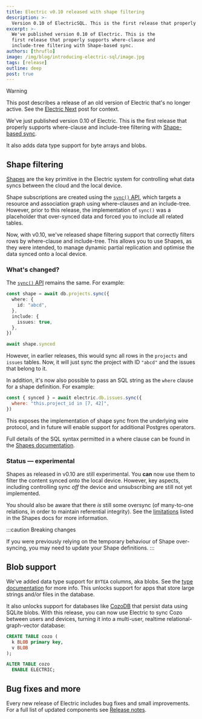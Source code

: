 ```yaml
---
title: Electric v0.10 released with shape filtering
description: >-
  Version 0.10 of ElectricSQL. This is the first release that properly supports where-clause and include-tree filtering with Shape-based sync.
excerpt: >-
  We've published version 0.10 of Electric. This is the
  first release that properly supports where-clause and
  include-tree filtering with Shape-based sync.
authors: [thruflo]
image: /img/blog/introducing-electric-sql/image.jpg
tags: [release]
outline: deep
post: true
---
```


> [!WARNING]
> This post describes a release of an old version of Electric that's no longer active. See the [Electric Next](/blog/2024/07/17/electric-next) post for context.

We've just published version 0.10 of Electric. This is the first release that properly supports where-clause and include-tree filtering with [Shape-based sync](https://legacy.electric-sql.com/docs/usage/data-access/shapes).

It also adds data type support for byte arrays and blobs.

## Shape filtering

[Shapes](https://legacy.electric-sql.com/docs/usage/data-access/shapes) are the key primitive in the Electric system for controlling what data syncs between the cloud and the local device.

Shape subscriptions are created using the [`sync()` API](/docs/api/clients/typescript#sync), which targets a resource and association graph using where-clauses and an include-tree. However, prior to this release, the implementation of `sync()` was a placeholder that over-synced data and forced you to include all related tables.

Now, with v0.10, we've released shape filtering support that correctly filters rows by where-clause and include-tree. This allows you to use Shapes, as they were intended, to manage dynamic partial replication and optimise the data synced onto a local device.

### What's changed?

The [`sync()` API](/docs/api/clients/typescript#sync) remains the same. For example:

```typescript
const shape = await db.projects.sync({
  where: {
    id: "abcd",
  },
  include: {
    issues: true,
  },
})

await shape.synced
```

However, in earlier releases, this would sync all rows in the `projects` and `issues` tables. Now, it will just sync the project with ID `"abcd"` and the issues that belong to it.

In addition, it's now also possible to pass an SQL string as the `where` clause for a shape definition. For example:

```javascript
const { synced } = await electric.db.issues.sync({
  where: "this.project_id in [7, 42]",
})
```

This exposes the implementation of shape sync from the underlying wire protocol, and in future will enable support for additional Postgres operators.

Full details of the SQL syntax permitted in a where clause can be found in the [Shapes documentation](https://legacy.electric-sql.com/docs/usage/data-access/shapes).

### Status — experimental

Shapes as released in v0.10 are still experimental. You **can** now use them to filter the content synced onto the local device. However, key aspects, including controlling sync _off_ the device and unsubscribing are still not yet implemented.

You should also be aware that there _is_ still some oversync (of many-to-one relations, in order to maintain referential integrity). See the [limitations](https://legacy.electric-sql.com/docs/usage/data-access/shapes#limitations-and-issues) listed in the Shapes docs for more information.

:::caution Breaking changes

If you were previously relying on the temporary behaviour of Shape over-syncing, you may need to update your Shape definitions.
:::

## Blob support

We've added data type support for `BYTEA` columns, aka blobs. See the [type documentation](https://legacy.electric-sql.com/docs/usage/data-modelling/types#supported-data-types) for more info. This unlocks support for apps that store large strings and/or files in the database.

It also unlocks support for databases like [CozoDB](https://www.cozodb.org) that persist data using SQLite blobs. With this release, you can now use Electric to sync Cozo between users and devices, turning it into a multi-user, realtime relational-graph-vector database:

```sql
CREATE TABLE cozo (
  k BLOB primary key,
  v BLOB
);

ALTER TABLE cozo
  ENABLE ELECTRIC;
```

## Bug fixes and more

Every new release of Electric includes bug fixes and small improvements. For a full list of updated components see [Release notes](https://legacy.electric-sql.com/docs/reference/release_notes#2024-04-10---v010).

